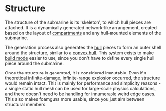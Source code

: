 # Structure
The structure of the submarine is its 'skeleton', to which hull pieces are attached. It is a dynamically generated network-like arrangement, created based on the layout of [compartments] and any hull-mounted elements of the submarine.

The generation process also generates the [hull] pieces to form an outer shell around the structure, similar to a [convex hull]. This system exists to make [build mode] easier to use, since you don't have to define every single hull piece around the submarine.

Once the structure is generated, it is considered immutable. Even if a theoretical infinite-damage, infinite-range explosion occurred, the structure would remain intact. This is mainly for performance and simplicity reasons - a single static hull mesh can be used for large-scale physics calculations, and there doesn't need to be handling for innumerable weird edge cases. This also makes foamguns more usable, since you just aim between structural members.

<!-- Links used in the page -->
[compartments]: compartments.md
[convex hull]: https://en.wikipedia.org/wiki/Convex_hull
[hull]: hull.md
[build mode]: construction.md